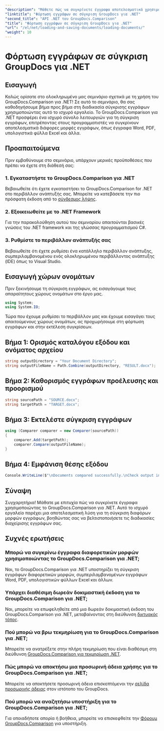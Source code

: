 ```yaml
---
"description": "Μάθετε πώς να συγκρίνετε έγγραφα αποτελεσματικά χρησιμοποιώντας το GroupDocs.Comparison για .NET. Βελτιστοποιήστε τις διαδικασίες διαχείρισης εγγράφων σας."
"linktitle": "Φόρτωση εγγράφων σε σύγκριση GroupDocs για .NET"
"second_title": "API .NET του GroupDocs.Comparison"
"title": "Φόρτωση εγγράφων σε σύγκριση GroupDocs για .NET"
"url": "/el/net/loading-and-saving-documents/loading-documents/"
"weight": 10
---
```


# Φόρτωση εγγράφων σε σύγκριση GroupDocs για .NET

## Εισαγωγή
Καλώς ορίσατε στο ολοκληρωμένο μας σεμινάριο σχετικά με τη χρήση του GroupDocs.Comparison για .NET! Σε αυτό το σεμινάριο, θα σας καθοδηγήσουμε βήμα προς βήμα στη διαδικασία σύγκρισης εγγράφων χρησιμοποιώντας αυτό το ισχυρό εργαλείο. Το GroupDocs.Comparison για .NET προσφέρει ένα ισχυρό σύνολο λειτουργιών για τη σύγκριση εγγράφων, επιτρέποντας στους προγραμματιστές να συγκρίνουν αποτελεσματικά διάφορες μορφές εγγράφων, όπως έγγραφα Word, PDF, υπολογιστικά φύλλα Excel και άλλα.
## Προαπαιτούμενα
Πριν εμβαθύνουμε στο σεμινάριο, υπάρχουν μερικές προϋποθέσεις που πρέπει να έχετε στη διάθεσή σας:
### 1. Εγκαταστήστε το GroupDocs.Comparison για .NET
Βεβαιωθείτε ότι έχετε εγκαταστήσει το GroupDocs.Comparison for .NET στο περιβάλλον ανάπτυξής σας. Μπορείτε να κατεβάσετε την πιο πρόσφατη έκδοση από το [σύνδεσμος λήψης](https://releases.groupdocs.com/comparison/net/).
### 2. Εξοικειωθείτε με το .NET Framework
Για την παρακολούθηση αυτού του σεμιναρίου απαιτούνται βασικές γνώσεις του .NET framework και της γλώσσας προγραμματισμού C#.
### 3. Ρυθμίστε το περιβάλλον ανάπτυξής σας
Βεβαιωθείτε ότι έχετε ρυθμίσει ένα κατάλληλο περιβάλλον ανάπτυξης, συμπεριλαμβανομένου ενός ολοκληρωμένου περιβάλλοντος ανάπτυξης (IDE) όπως το Visual Studio.

## Εισαγωγή χώρων ονομάτων
Πριν ξεκινήσουμε τη σύγκριση εγγράφων, ας εισαγάγουμε τους απαραίτητους χώρους ονομάτων στο έργο μας.

```csharp
using System;
using System.IO;
```

Τώρα που έχουμε ρυθμίσει το περιβάλλον μας και έχουμε εισαγάγει τους απαιτούμενους χώρους ονομάτων, ας προχωρήσουμε στη φόρτωση εγγράφων και στην εκτέλεση συγκρίσεων.
## Βήμα 1: Ορισμός καταλόγου εξόδου και ονόματος αρχείου
```csharp
string outputDirectory = "Your Document Directory";
string outputFileName = Path.Combine(outputDirectory, "RESULT.docx");
```
## Βήμα 2: Καθορισμός εγγράφων προέλευσης και προορισμού
```csharp
string sourcePath = "SOURCE.docx";
string targetPath = "TARGET.docx";
```
## Βήμα 3: Εκτελέστε σύγκριση εγγράφων
```csharp
using (Comparer comparer = new Comparer(sourcePath))
{
    comparer.Add(targetPath);
    comparer.Compare(outputFileName);
}
```
## Βήμα 4: Εμφάνιση θέσης εξόδου
```csharp
Console.WriteLine($"\nDocuments compared successfully.\nCheck output in {outputDirectory}.");
```

## Σύναψη
Συγχαρητήρια! Μάθατε με επιτυχία πώς να συγκρίνετε έγγραφα χρησιμοποιώντας το GroupDocs.Comparison για .NET. Αυτό το ισχυρό εργαλείο παρέχει μια αποτελεσματική λύση για τη σύγκριση διαφόρων μορφών εγγράφων, βοηθώντας σας να βελτιστοποιήσετε τις διαδικασίες διαχείρισης εγγράφων σας.
## Συχνές ερωτήσεις
### Μπορώ να συγκρίνω έγγραφα διαφορετικών μορφών χρησιμοποιώντας το GroupDocs.Comparison για .NET;
Ναι, το GroupDocs.Comparison για .NET υποστηρίζει τη σύγκριση εγγράφων διαφορετικών μορφών, συμπεριλαμβανομένων εγγράφων Word, PDF, υπολογιστικών φύλλων Excel και άλλων.
### Υπάρχει διαθέσιμη δωρεάν δοκιμαστική έκδοση για το GroupDocs.Comparison για .NET;
Ναι, μπορείτε να επωφεληθείτε από μια δωρεάν δοκιμαστική έκδοση του GroupDocs.Comparison για .NET, μεταβαίνοντας στη διεύθυνση [δικτυακός τόπος](https://releases.groupdocs.com/).
### Πού μπορώ να βρω τεκμηρίωση για το GroupDocs.Comparison για .NET;
Μπορείτε να ανατρέξετε στην πλήρη τεκμηρίωση που είναι διαθέσιμη στη διεύθυνση [GroupDocs.Comparison για τεκμηρίωση .NET](https://tutorials.groupdocs.com/comparison/net/).
### Πώς μπορώ να αποκτήσω μια προσωρινή άδεια χρήσης για το GroupDocs.Comparison για .NET;
Μπορείτε να αποκτήσετε προσωρινή άδεια επισκεπτόμενοι την [σελίδα προσωρινής άδειας](https://purchase.groupdocs.com/temporary-license/) στον ιστότοπο του GroupDocs.
### Πού μπορώ να αναζητήσω υποστήριξη για το GroupDocs.Comparison για .NET;
Για οποιαδήποτε απορία ή βοήθεια, μπορείτε να επισκεφθείτε την [Φόρουμ GroupDocs.Comparison](https://forum.groupdocs.com/c/comparison/12) για υποστήριξη.